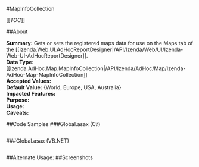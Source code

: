 #MapInfoCollection

[[_TOC_]]

##About

**Summary:** Gets or sets the registered maps data for use on the Maps tab of the [[Izenda.Web.UI.AdHocReportDesigner|/API/Izenda/Web/UI/Izenda-Web-UI-AdHocReportDesigner]].  
**Data Type:** [[Izenda.AdHoc.Map.MapInfoCollection|/API/Izenda/AdHoc/Map/Izenda-AdHoc-Map-MapInfoCollection]]  
**Accepted Values:**   
**Default Value:** {World, Europe, USA, Australia}  
**Impacted Features:**   
**Purpose:**   
**Usage:**   
**Caveats:**   

##Code Samples
###Global.asax (C♯)

```csharp
```

###Global.asax (VB.NET)

```visualbasic
```
##Alternate Usage: 
##Screenshots
